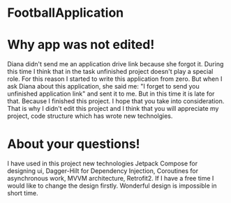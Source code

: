 # FootballApplication

# Why app was not edited!
Diana didn't send me an application drive link because she forgot it. During this time I think that in the task unfinished project doesn't play a special role. For this reason I started to write this application from zero. But when I ask Diana about this application, she said me: "I forget to send you unfinished application link" and sent it to me. But in this time it is late for that. Because I finished this project. I hope that you take into consideration. That is why I didn't edit this project and I think that you will appreciate my project, code structure which has wrote new technolgies. 

# About your questions!
I have used in this project new technologies Jetpack Compose for designing ui, Dagger-Hilt for Dependency Injection, Coroutines for asynchronous work, MVVM architecture, Retrofit2. If I have a free time I would like to change the design firstly. Wonderful design is impossible in short time.
